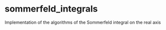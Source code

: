# sommerfeld_integrals
Implementation of the algorithms of the Sommerfeld integral on the real axis
